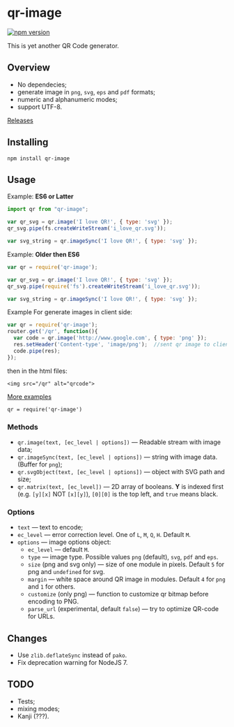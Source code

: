 qr-image
========

[![npm version](https://badge.fury.io/js/qr-image.svg)](https://badge.fury.io/js/qr-image)

This is yet another QR Code generator.

Overview
--------

  * No dependecies;
  * generate image in `png`, `svg`, `eps` and `pdf` formats;
  * numeric and alphanumeric modes;
  * support UTF-8.

[Releases](https://github.com/alexeyten/qr-image/releases/)


Installing
-----

```shell
npm install qr-image
```

Usage
-----
Example: **ES6 or Latter** 
```javascript
import qr from "qr-image";

var qr_svg = qr.image('I love QR!', { type: 'svg' });
qr_svg.pipe(fs.createWriteStream('i_love_qr.svg'));

var svg_string = qr.imageSync('I love QR!', { type: 'svg' });
```

Example: **Older then ES6**
```javascript
var qr = require('qr-image');

var qr_svg = qr.image('I love QR!', { type: 'svg' });
qr_svg.pipe(require('fs').createWriteStream('i_love_qr.svg'));

var svg_string = qr.imageSync('I love QR!', { type: 'svg' });
```

Example For generate images in client side:
```javascript in your app.js
var qr = require('qr-image');
router.get('/qr', function(){
  var code = qr.image('http://www.google.com', { type: 'png' });
  res.setHeader('Content-type', 'image/png');  //sent qr image to client side
  code.pipe(res);
});
```
then in the html files:
```
<img src="/qr" alt="qrcode">
```

[More examples](./examples)

`qr = require('qr-image')`

### Methods

  * `qr.image(text, [ec_level | options])` — Readable stream with image data;
  * `qr.imageSync(text, [ec_level | options])` — string with image data. (Buffer for `png`);
  * `qr.svgObject(text, [ec_level | options])` — object with SVG path and size;
  * `qr.matrix(text, [ec_level])` — 2D array of booleans. __Y__ is indexed first (e.g. `[y][x]` NOT `[x][y]`), `[0][0]` is the top left, and `true` means black.


### Options

  * `text` — text to encode;
  * `ec_level` — error correction level. One of `L`, `M`, `Q`, `H`. Default `M`.
  * `options` — image options object:
    * `ec_level` — default `M`.
    * `type` — image type. Possible values `png` (default), `svg`, `pdf` and `eps`.
    * `size` (png and svg only) — size of one module in pixels. Default `5` for png and `undefined` for svg.
    * `margin` — white space around QR image in modules. Default `4` for `png` and `1` for others.
    * `customize` (only png) — function to customize qr bitmap before encoding to PNG.
    * `parse_url` (experimental, default `false`) — try to optimize QR-code for URLs.

Changes
-------

  * Use `zlib.deflateSync` instead of `pako`.
  * Fix deprecation warning for NodeJS 7.


TODO
----

  * Tests;
  * mixing modes;
  * Kanji (???).
